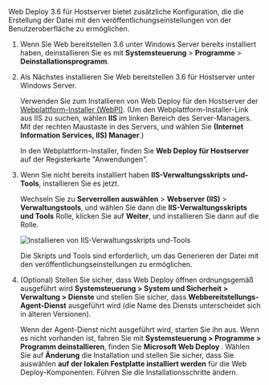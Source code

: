 Web Deploy 3.6 für Hostserver bietet zusätzliche Konfiguration, die die Erstellung der Datei mit den veröffentlichungseinstellungen von der Benutzeroberfläche zu ermöglichen.

1. Wenn Sie Web bereitstellen 3.6 unter Windows Server bereits installiert haben, deinstallieren Sie es mit **Systemsteuerung** > **Programme** > **Deinstallationsprogramm**.

2. Als Nächstes installieren Sie Web bereitstellen 3.6 für Hostserver unter Windows Server.

    Verwenden Sie zum Installieren von Web Deploy für den Hostserver der [Webplattform-Installer (WebPI)](https://www.microsoft.com/web/downloads/platform.aspx). (Um den Webplattform-Installer-Link aus IIS zu suchen, wählen **IIS** im linken Bereich des Server-Managers. Mit der rechten Maustaste in des Servers, und wählen Sie **(Internet Information Services, IIS) Manager**.)

    In den Webplattform-Installer, finden Sie **Web Deploy für Hostserver** auf der Registerkarte "Anwendungen".

3. Wenn Sie nicht bereits installiert haben **IIS-Verwaltungsskripts und-Tools**, installieren Sie es jetzt.

    Wechseln Sie zu **Serverrollen auswählen** > **Webserver (IIS)** > **Verwaltungstools**, und wählen Sie dann die **IIS-Verwaltungsskripts und Tools** Rolle, klicken Sie auf **Weiter**, und installieren Sie dann auf die Rolle.

    ![Installieren von IIS-Verwaltungsskripts und-Tools](../../deployment/media/tutorial-iis-management-scripts-and-tools.png)

    Die Skripts und Tools sind erforderlich, um das Generieren der Datei mit den veröffentlichungseinstellungen zu ermöglichen.

4. (Optional) Stellen Sie sicher, dass Web Deploy öffnen ordnungsgemäß ausgeführt wird **Systemsteuerung > System und Sicherheit > Verwaltung > Dienste** und stellen Sie sicher, dass **Webbereitstellungs-Agent-Dienst** ausgeführt wird (die Name des Diensts unterscheidet sich in älteren Versionen).

    Wenn der Agent-Dienst nicht ausgeführt wird, starten Sie ihn aus. Wenn es nicht vorhanden ist, fahren Sie mit **Systemsteuerung > Programme > Programm deinstallieren**, finden Sie **Microsoft Web Deploy <version>** . Wählen Sie auf **Änderung** die Installation und stellen Sie sicher, dass Sie auswählen **auf der lokalen Festplatte installiert werden** für die Web Deploy-Komponenten. Führen Sie die Installationsschritte ändern.